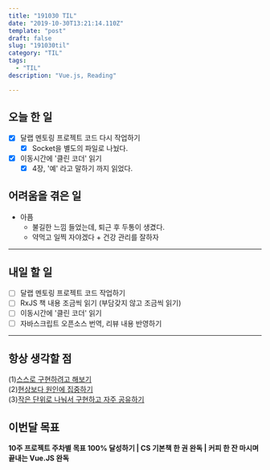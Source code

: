 ```yaml
---
title: "191030 TIL"
date: "2019-10-30T13:21:14.110Z"
template: "post"
draft: false
slug: "191030til"
category: "TIL"
tags:
  - "TIL"
description: "Vue.js, Reading"

---
```


## 오늘 한 일

- [x] 달랩 멘토링 프로젝트 코드 다시 작업하기
  - [x] Socket을 별도의 파일로 나눴다.
- [x] 이동시간에 '클린 코더' 읽기
  - [x] 4장, '예' 라고 말하기 까지 읽었다.

## 어려움을 겪은 일

- 아픔
  - 불길한 느낌 들었는데, 퇴근 후 두통이 생겼다.
  - 약먹고 일찍 자야겠다 + 건강 관리를 잘하자

---

## 내일 할 일

- [ ] 달랩 멘토링 프로젝트 코드 작업하기
- [ ] RxJS 책 내용 조금씩 읽기 (부담갖지 않고 조금씩 읽기)
- [ ] 이동시간에 '클린 코더' 읽기
- [ ] 자바스크립트 오픈소스 번역, 리뷰 내용 반영하기

------



## 항상 생각할 점

(1)<u>스스로 구현하려고 해보기</u> <br>(2)<u>현상보다 원인에 집중하기</u> <br>(3)<u>작은 단위로 나눠서 구현하고 자주 공유하기</u>



## 이번달 목표

**10주 프로젝트 주차별 목표 100% 달성하기 | CS 기본책 한 권 완독 | 커피 한 잔 마시며 끝내는 Vue.JS 완독**

